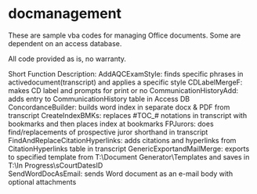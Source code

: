 # docmanagement

These are sample vba codes for managing Office documents.  Some are dependent on an access database. 

All code provided as is, no warranty.

Short Function Description:
	AddAQCExamStyle:  finds specific phrases in activedocument(transcript) and applies a specific style
	CDLabelMergeF:  makes CD label and prompts for print or no
	CommunicationHistoryAdd:  adds entry to CommunicationHistory table in Access DB
	ConcordanceBuilder:  builds word index in separate docx & PDF from transcript
	CreateIndexBMKs:  replaces #TOC_# notations in transcript with bookmarks and then places index at bookmarks
	FPJurors:  does find/replacements of prospective juror shorthand in transcript
	FindAndReplaceCitationHyperlinks:  adds citations and hyperlinks from CitationHyperlinks table in transcript
	GenericExportandMailMerge:  exports to specified template from T:\Document Generator\Templates and saves in T:\In Progress\sCourtDatesID\
	SendWordDocAsEmail:  sends Word document as an e-mail body with optional attachments
  
  
  
  
